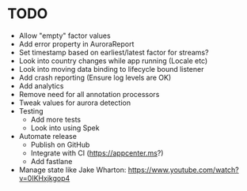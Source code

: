 # TODO

* Allow "empty" factor values
* Add error property in AuroraReport
* Set timestamp based on earliest/latest factor for streams?
* Look into country changes while app running (Locale etc)
* Look into moving data binding to lifecycle bound listener
* Add crash reporting (Ensure log levels are OK)
* Add analytics
* Remove need for all annotation processors
* Tweak values for aurora detection
* Testing
  * Add more tests
  * Look into using Spek
* Automate release
  * Publish on GitHub
  * Integrate with CI (https://appcenter.ms?)
  * Add fastlane
* Manage state like Jake Wharton: https://www.youtube.com/watch?v=0IKHxjkgop4
